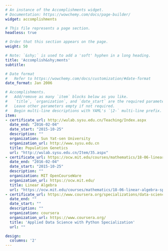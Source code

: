 ```yaml
---
# An instance of the Accomplishments widget.
# Documentation: https://wowchemy.com/docs/page-builder/
widget: accomplishments

# This file represents a page section.
headless: true

# Order that this section appears on the page.
weight: 50

# Note: `&shy;` is used to add a 'soft' hyphen in a long heading.
title: 'Accomplish&shy;ments'
subtitle:

# Date format
#   Refer to https://wowchemy.com/docs/customization/#date-format
date_format: Jan 2006

# Accomplishments.
#   Add/remove as many `item` blocks below as you like.
#   `title`, `organization`, and `date_start` are the required parameters.
#   Leave other parameters empty if not required.
#   Begin multi-line descriptions with YAML's `|2-` multi-line prefix.
item:
- certificate_url: http://wulab.sysu.edu.cn/Teaching/Index.aspx
  date_end: "2016-02-04"
  date_start: "2015-10-25"
  description: ""
  organization: Sun Yat-sen University
  organization_url: http://www.sysu.edu.cn
  title: Population Genetics
  url: "http://wulab.sysu.edu.cn/Item/35.aspx"
- certificate_url: https://ocw.mit.edu/courses/mathematics/18-06-linear-algebra-spring-2010
  date_end: "2016-02-04"
  date_start: "2015-10-25"
  description: ""
  organization: MIT OpenCourseWare
  organization_url: https://ocw.mit.edu/
  title: Linear Algebra
  url: "https://ocw.mit.edu/courses/mathematics/18-06-linear-algebra-spring-2010/"
- certificate_url: https://www.coursera.org/specializations/data-science-python
  date_end: ""
  date_start: ""
  description: ""
  organization: coursera
  organization_url: https://www.coursera.org/
  title: 'Applied Data Science with Python Specialization'
  url: ""

design:
  columns: '2' 
---
```

